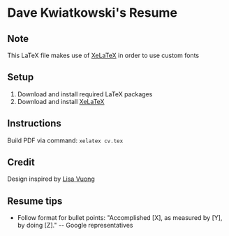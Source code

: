 # Dave Kwiatkowski's Resume
## Note
This LaTeX file makes use of [XeLaTeX](https://www.sharelatex.com/learn/XeLaTeX) in order to use custom fonts
## Setup
1. Download and install required LaTeX packages
2. Download and install [XeLaTeX](https://www.sharelatex.com/learn/XeLaTeX)
## Instructions
Build PDF via command: `xelatex cv.tex`
## Credit
Design inspired by [Lisa Vuong](https://github.com/LisaVuong/me-irl/blob/master/lisavuong_resume.pdf)
## Resume tips
* Follow format for bullet points: "Accomplished [X], as measured by [Y], by doing [Z]." -- Google representatives
